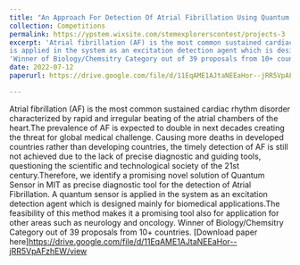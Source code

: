```yaml
---
title: "An Approach For Detection Of Atrial Fibrillation Using Quantum Sensor In Magnetic Induction Tomography (MIT)"
collection: Competitions
permalink: https://ypstem.wixsite.com/stemexplorerscontest/projects-3
excerpt: 'Atrial fibrillation (AF) is the most common sustained cardiac rhythm disorder characterized by rapid and irregular beating of the atrial chambers of the heart.The prevalence of AF is expected to double in next decades creating the threat for global medical challenge. Causing more deaths in developed countries rather than developing countries, the timely detection of AF is still not achieved due to the lack of precise diagnostic and guiding tools, questioning the scientific and technological society of the 21st century.Therefore, we identify a promising novel solution of Quantum Sensor in MIT as precise diagnostic tool for the detection of Atrial Fibrillation. A quantum sensor
is applied in the system as an excitation detection agent which is designed mainly for biomedical applications.The feasibility of this method makes it a promising tool also for application for other areas such as neurology and oncology.'
'Winner of Biology/Chemsitry Category out of 39 proposals from 10+ countries.'
date: 2022-07-12
paperurl: https://drive.google.com/file/d/11EqAME1AJtaNEEaHor--jRR5VpAFzhEW/view

---
```

Atrial fibrillation (AF) is the most common sustained cardiac rhythm disorder characterized by rapid and irregular beating of the atrial chambers of the heart.The prevalence of AF is expected to double in next decades creating the threat for global medical challenge. Causing more deaths in developed countries rather than developing countries, the timely detection of AF is still not achieved due to the lack of precise diagnostic and guiding tools, questioning the scientific and technological society of the 21st century.Therefore, we identify a promising novel solution of Quantum Sensor in MIT as precise diagnostic tool for the detection of Atrial Fibrillation. A quantum sensor
is applied in the system as an excitation detection agent which is designed mainly for biomedical applications.The feasibility of this method makes it a promising tool also for application for other areas such as neurology and oncology.
Winner of Biology/Chemsitry Category out of 39 proposals from 10+ countries.
[Download paper here]https://drive.google.com/file/d/11EqAME1AJtaNEEaHor--jRR5VpAFzhEW/view
